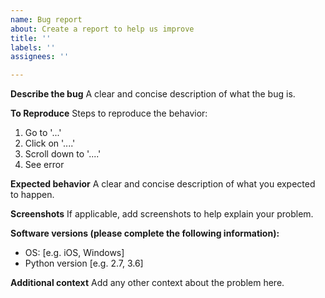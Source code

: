 ```yaml
---
name: Bug report
about: Create a report to help us improve
title: ''
labels: ''
assignees: ''

---
```


**Describe the bug**
A clear and concise description of what the bug is.

**To Reproduce**
Steps to reproduce the behavior:
1. Go to '...'
2. Click on '....'
3. Scroll down to '....'
4. See error

**Expected behavior**
A clear and concise description of what you expected to happen.

**Screenshots**
If applicable, add screenshots to help explain your problem.

**Software versions (please complete the following information):**
 - OS: [e.g. iOS, Windows]
- Python version [e.g. 2.7, 3.6]

**Additional context**
Add any other context about the problem here.
